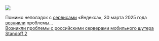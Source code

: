 <!--2025-03-30 13:22:29-->
<div class="yb">
  <div class="rss smaller1 habr"><img src="https://habrastorage.org/getpro/habr/upload_files/3a3/66e/a2d/3a366ea2db51fb13ff314721e438ca1b.png" /><p>Помимо неполадок с <a href="https://habr.com/ru/news/895770/" rel="noopener noreferrer nofollow">сервисами</a> «Яндекса», 30&nbsp;марта 2025&nbsp;года <a href="https://vk.com/wall-131785141_2556792" rel="noopener noreferrer nofollow">возникли</a> проблемы... <br><a class="light" href="https://habr.com/ru/news/895788/?utm_source=habrahabr&utm_medium=rss&utm_campaign=895788">Возникли проблемы с российскими серверами мобильного шутера Standoff 2</a></div>
</div>
